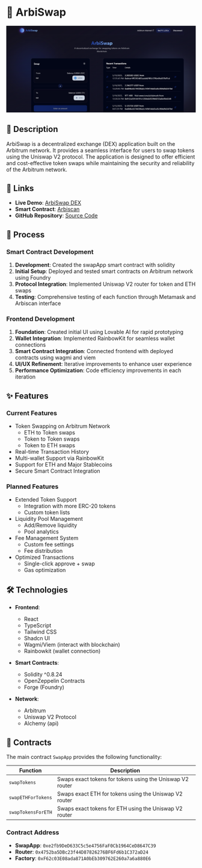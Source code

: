 # 🦄 ArbiSwap

![ArbiSwap Interface](public/arbiswap.png)

## 📝 Description

ArbiSwap is a decentralized exchange (DEX) application built on the Arbitrum network. It provides a seamless interface for users to swap tokens using the Uniswap V2 protocol. The application is designed to offer efficient and cost-effective token swaps while maintaining the security and reliability of the Arbitrum network.

## 🔗 Links

- **Live Demo**: [ArbiSwap DEX](https://arbiswap-850awjw48-ricardomuchachos-projects.vercel.app/)
- **Smart Contract**: [Arbiscan](https://arbiscan.io/address/0xe2fb9ded633c5c5e4756faf0cb1964ced8647c39)
- **GitHub Repository**: [Source Code](https://github.com/RicardoMuchacho/arbiswap-web3)

## 🚀 Process

### Smart Contract Development
1. **Development**: Created the swapApp smart contract with solidity
2. **Initial Setup**: Deployed and tested smart contracts on Arbitrum network using Foundry
3. **Protocol Integration**: Implemented Uniswap V2 router for token and ETH swaps
4. **Testing**: Comprehensive testing of each function through Metamask and Arbiscan interface

### Frontend Development
1. **Foundation**: Created initial UI using Lovable AI for rapid prototyping
2. **Wallet Integration**: Implemented RainbowKit for seamless wallet connections
3. **Smart Contract Integration**: Connected frontend with deployed contracts using wagmi and viem
4. **UI/UX Refinement**: Iterative improvements to enhance user experience
5. **Performance Optimization**: Code efficiency improvements in each iteration

## ✨ Features

### Current Features
- Token Swapping on Arbitrum Network
  - ETH to Token swaps
  - Token to Token swaps
  - Token to ETH swaps
- Real-time Transaction History
- Multi-wallet Support via RainbowKit
- Support for ETH and Major Stablecoins
- Secure Smart Contract Integration

### Planned Features
- Extended Token Support
  - Integration with more ERC-20 tokens
  - Custom token lists
- Liquidity Pool Management
  - Add/Remove liquidity
  - Pool analytics
- Fee Management System
  - Custom fee settings
  - Fee distribution
- Optimized Transactions
  - Single-click approve + swap
  - Gas optimization

## 🛠️ Technologies

- **Frontend**:
  - React
  - TypeScript
  - Tailwind CSS
  - Shadcn UI
  - Wagmi/Viem (interact with blockchain)
  - Rainbowkit (wallet connection)

- **Smart Contracts**:
  - Solidity ^0.8.24
  - OpenZeppelin Contracts
  - Forge (Foundry)

- **Network**:
  - Arbitrum
  - Uniswap V2 Protocol
  - Alchemy (api)

## 📄 Contracts

The main contract `SwapApp` provides the following functionality:

| Function | Description |
|----------|-------------|
| `swapTokens` | Swaps exact tokens for tokens using the Uniswap V2 router |
| `swapETHForTokens` | Swaps exact ETH for tokens using the Uniswap V2 router |
| `swapTokensForETH` | Swaps exact tokens for ETH using the Uniswap V2 router |

### Contract Address
- **SwapApp**: `0xe2fb9DeD633C5c5e4756FaF0Cb1964CeD8647C39`
- **Router**: `0x4752ba5DBc23f44D87826276BF6Fd6b1C372aD24`
- **Factory**: `0xF62c03E08ada871A0bEb309762E260a7a6a880E6`